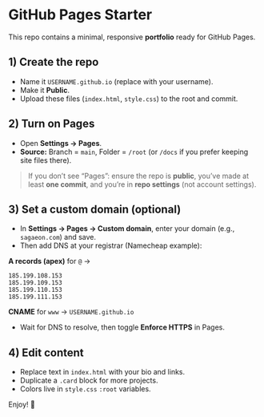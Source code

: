 # GitHub Pages Starter

This repo contains a minimal, responsive **portfolio** ready for GitHub Pages.

## 1) Create the repo
- Name it `USERNAME.github.io` (replace with your username).
- Make it **Public**.
- Upload these files (`index.html`, `style.css`) to the root and commit.

## 2) Turn on Pages
- Open **Settings → Pages**.
- **Source:** Branch = `main`, Folder = `/root` (or `/docs` if you prefer keeping site files there).

> If you don’t see “Pages”: ensure the repo is **public**, you’ve made at least **one commit**, and you’re in **repo settings** (not account settings).

## 3) Set a custom domain (optional)
- In **Settings → Pages → Custom domain**, enter your domain (e.g., `sagaeon.com`) and save.
- Then add DNS at your registrar (Namecheap example):

**A records (apex)** for `@` →
```
185.199.108.153
185.199.109.153
185.199.110.153
185.199.111.153
```

**CNAME** for `www` → `USERNAME.github.io`

- Wait for DNS to resolve, then toggle **Enforce HTTPS** in Pages.

## 4) Edit content
- Replace text in `index.html` with your bio and links.
- Duplicate a `.card` block for more projects.
- Colors live in `style.css` `:root` variables.

Enjoy! 🎉
